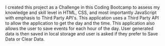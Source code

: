 I created this project as a Challenge in this Coding Bootcamp to assess my knowledge and skill level in HTML, CSS, and most importantly JavaScript with emphasis to Third Party API's. This application uses a Third Party API to allow the application to get the day and the time. This application also allows the user to save events for each hour of the day. User generated data is then saved in local storage and user is asked if they prefer to Save Data or Clear Data.

